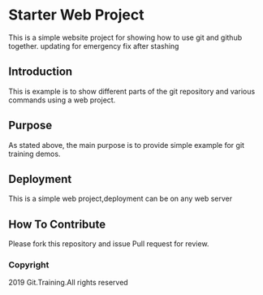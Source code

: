 # Starter Web Project

This is a simple website project for 
showing how to use git and github together.
updating for emergency fix after stashing

## Introduction

This is example is to show different parts
of the git repository and various commands 
using a web project.

## Purpose

As stated above, the main purpose is to 
provide simple example for git training demos.

## Deployment

This is a simple web project,deployment
can be on any web server

## How To Contribute

Please fork this repository and issue Pull 
request for review.

### Copyright

2019 Git.Training.All rights reserved
